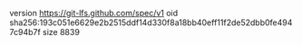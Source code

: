 version https://git-lfs.github.com/spec/v1
oid sha256:193c051e6629e2b2515ddf14d330f8a18bb40eff11f2de52dbb0fe4947c94b7f
size 8839
